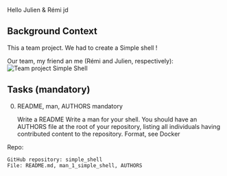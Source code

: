 Hello Julien & Rémi jd

## Background Context

This a team project. We had to create a Simple shell !

Our team, my friend an me (Rémi and Julien, respectively):
![Team project Simple Shell](./pictures/team.xcf)

## Tasks (mandatory)


0. README, man, AUTHORS
mandatory

    Write a README
    Write a man for your shell.
    You should have an AUTHORS file at the root of your repository, listing all individuals having contributed content to the repository. Format, see Docker

Repo:

    GitHub repository: simple_shell
    File: README.md, man_1_simple_shell, AUTHORS
